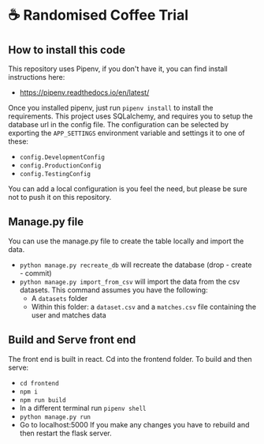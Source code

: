 # ☕ Randomised Coffee Trial
## How to install this code

This repository uses Pipenv, if you don't have it, you can find install instructions here:
 - https://pipenv.readthedocs.io/en/latest/

Once you installed pipenv, just run `pipenv install` to install the requirements.
This project uses SQLalchemy, and requires you to setup the database url in the config file.
The configuration can be selected by exporting the `APP_SETTINGS` environment variable and settings it to one of these:
 - `config.DevelopmentConfig`
 - `config.ProductionConfig`
 - `config.TestingConfig`

You can add a local configuration is you feel the need, but please be sure not to push it on this repository.

## Manage.py file
You can use the manage.py file to create the table locally and import the data.
 - `python manage.py recreate_db` will recreate the database (drop - create - commit)
 - `python manage.py import_from_csv` will import the data from the csv datasets. This command assumes you have the following:
    - A `datasets` folder
    - Within this folder: a `dataset.csv` and a `matches.csv` file containing the user and matches data

## Build and Serve front end
The front end is built in react. Cd into the frontend folder. To build and then serve:
- `cd frontend`
- `npm i`
- `npm run build`
- In a different terminal run `pipenv shell`
- `python manage.py run`
- Go to localhost:5000
If you make any changes you have to rebuild and then restart the flask server. 
